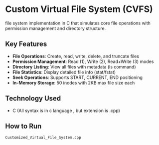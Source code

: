 # Custom Virtual File System (CVFS)

file system implementation in C that simulates core file operations with permission management and directory structure.

## Key Features
- **File Operations**: Create, read, write, delete, and truncate files
- **Permission Management**: Read (1), Write (2), Read+Write (3) modes
- **Directory Listing**: View all files with metadata (ls command)
- **File Statistics**: Display detailed file info (stat/fstat)
- **Seek Operations**: Supports START, CURRENT, END positioning
- **In-Memory Storage**: 50 inodes with 2KB max file size each

## Technology Used
- C (All syntax is in c language , but extension is .cpp)

## How to Run
```bash
Customized_Virtual_File_System.cpp



